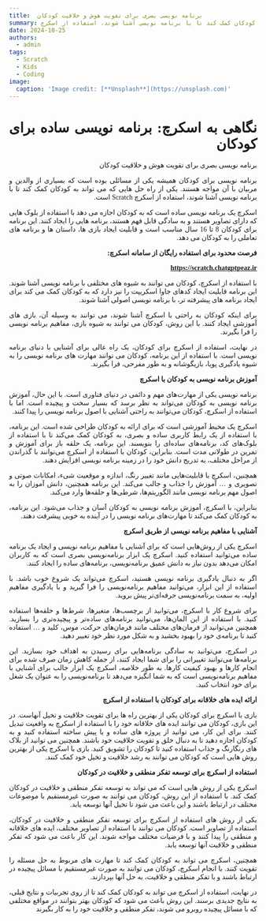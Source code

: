 ```yaml
---
title:  برنامه نویسی بصری برای تقویت هوش و خلاقیت کودکان
summary: برنامه نویسی برای کودکان همیشه یکی از مسائلی بوده است که بسیاری از والدین و مربیان با آن مواجه هستند. یکی از راه حل هایی که می تواند به کودکان کمک کند تا با برنامه نویسی آشنا شوند، استفاده از اسکرچ Scratch است.
date: 2024-10-25
authors:
  - admin
tags:
  - Scratch
  - Kids
  - Coding
image:
  caption: 'Image credit: [**Unsplash**](https://unsplash.com)'
---
```

<div dir="rtl" style="text-align: justify; font-family: 'B Nazanin'">

نگاهی به اسکرچ: برنامه نویسی ساده برای کودکان
=============================================
برنامه نویسی بصری برای تقویت هوش و خلاقیت کودکان

برنامه نویسی برای کودکان همیشه یکی از مسائلی بوده است که بسیاری از والدین و مربیان با آن مواجه هستند. یکی از راه حل هایی که می تواند به کودکان کمک کند تا با برنامه نویسی آشنا شوند، استفاده از اسکرچ Scratch است.

اسکرچ یک برنامه نویسی ساده است که به کودکان اجازه می دهد با استفاده از بلوک هایی که دارای تصاویر هستند و به سادگی قابل فهم هستند، برنامه هایی را ایجاد کنند. این برنامه برای کودکان 8 تا 16 سال مناسب است و قابلیت ایجاد بازی ها، داستان ها و برنامه های تعاملی را به کودکان می دهد.

**فرصت محدود برای استفاده رایگان از سامانه اسکرچ:**

**https://scratch.chatgptpeaz.ir**

با استفاده از اسکرچ، کودکان می توانند به شیوه های مختلفی با برنامه نویسی آشنا شوند. این برنامه قابلیت ایجاد کدهای جاوا اسکریپت را نیز دارد که به کودکان کمک می کند برای ایجاد برنامه های پیشرفته تر، با برنامه نویسی اصولی آشنا شوند.

برای اینکه کودکان به راحتی با اسکرچ آشنا شوند، می توانند به وسیله آن، بازی های آموزشی ایجاد کنند. با این روش، کودکان می توانند به شیوه بازی، مفاهیم برنامه نویسی را فرا بگیرند.

در نهایت، استفاده از اسکرچ برای کودکان، یک راه عالی برای آشنایی با دنیای برنامه نویسی است. با استفاده از این برنامه، کودکان می توانند مهارت های برنامه نویسی را به شیوه یادگیری پویا، بازیگوشانه و به طور مفرحی، فرا بگیرند.

**آموزش برنامه نویسی به کودکان با اسکرچ**

برنامه نویسی یکی از مهارت‌های مهم و دائمی در دنیای فناوری است. با این حال، آموزش برنامه نویسی به کودکان می‌تواند به نظر برسد که بسیار سخت و پیچیده است. اما با استفاده از اسکرچ، کودکان می‌توانند به راحتی آشنایی با اصول برنامه نویسی را پیدا کنند.

اسکرچ یک محیط آموزشی است که برای ارائه به کودکان طراحی شده است. این برنامه، با استفاده از یک رابط کاربری ساده و بصری، به کودکان کمک می‌کند تا با استفاده از بلوک‌های کد، برنامه‌های ساده‌ای را بنویسند. این برنامه، یک حلقه باز برای آموزش و تمرین در طولانی مدت است. بنابراین، کودکان با استفاده از اسکرچ می‌توانند با گذراندن از مراحل مختلف، به تدریج دانش خود را در زمینه برنامه نویسی افزایش دهند.

همچنین، اسکرچ با قابلیت‌هایی مانند تغییر رنگ، اندازه و موقعیت شیء، امکانات صوتی و تصویری و … آموزش را جذاب و جالب می‌کند. این برنامه همچنین، دانش آموزان را به اصول مهم برنامه نویسی مانند الگوریتم‌ها، شرطی‌ها و حلقه‌ها وارد می‌کند.

بنابراین، با اسکرچ، آموزش برنامه نویسی به کودکان آسان و جذاب می‌شود. این برنامه، به کودکان کمک می‌کند تا مهارت‌های برنامه نویسی را در آینده به خوبی پیشرفت دهند.

**آشنایی با مفاهیم برنامه نویسی از طریق اسکرچ**

اسکرچ یکی از روش‌هایی است که برای آشنایی با مفاهیم برنامه نویسی و ایجاد یک برنامه ساده می‌توانید استفاده کنید. اسکرچ یک ابزار برنامه‌نویسی بصری است که به کاربران امکان می‌دهد بدون نیاز به دانش عمیق برنامه‌نویسی، برنامه‌های ساده را ایجاد کنند.

اگر به دنبال یادگیری برنامه نویسی هستید، اسکرچ می‌تواند یک شروع خوب باشد. با استفاده از این ابزار، می‌توانید مفاهیم برنامه‌نویسی را فرا گیرید و با یادگیری مفاهیم اولیه، به سمت برنامه‌نویسی حرفه‌ای‌تر پیش بروید.

برای شروع کار با اسکرچ، می‌توانید از برچسب‌ها، متغیرها، شرط‌ها و حلقه‌ها استفاده کنید. با استفاده از این المان‌ها، می‌توانید برنامه‌های ساده‌تر و پیچیده‌تری را بسازید. همچنین می‌توانید از فرمان‌های مختلف مانند فرمان‌های حرکت، موس، کلید و … استفاده کنید تا برنامه‌ی خود را بهبود بخشید و به شکل مورد نظر خود تغییر دهید.

در اسکرچ، می‌توانید به سادگی برنامه‌هایی برای رسیدن به اهداف خود بسازید. این برنامه‌ها می‌توانند تغییراتی را برای شما ایجاد کنند، از جمله کاهش زمان صرف شده برای انجام کارها و بهبود کیفیت کارها. به طور خلاصه، اسکرچ یک ابزار جالب برای آشنایی با مفاهیم برنامه‌نویسی است که به شما انگیزه می‌دهد تا برنامه‌نویسی را به عنوان یک شغل برای خود انتخاب کنید.

**ارائه ایده های خلاقانه برای کودکان با استفاده از اسکرچ**

بازی با اسکرچ برای کودکان یکی از بهترین راه ها برای تقویت خلاقیت و تخیل آنهاست. در این بازی، کودکان می توانند ایده های خلاقانه خود را با استفاده از اسکرچ به واقعیت تبدیل کنند. برای این کار، می توانید از پروژه های ساده و یا پیش ساخته استفاده کنید و به کودکان اجازه دهید تا به دنبال خلق و تقویت خلاقیت خود باشند. همچنین می توانید از بلاک های رنگارنگ و جذاب استفاده کنید تا کودکان را تشویق کنید. بازی با اسکرچ یکی از بهترین روش هایی است که کودکان می توانند به رشد خلاقیت و تخیل خود کمک کنند.

**استفاده از اسکرچ برای توسعه تفکر منطقی و خلاقیت در کودکان**

اسکرچ یکی از روش هایی است که می تواند به توسعه تفکر منطقی و خلاقیت در کودکان کمک کند. با استفاده از این روش، کودکان می توانند به صورت غیرمستقیم با موضوعات مختلف در ارتباط باشند و این باعث می شود تا تخیل آنها توسعه یابد.

یکی از روش های استفاده از اسکرچ برای توسعه تفکر منطقی و خلاقیت در کودکان، استفاده از تصاویر است. کودکان می توانند با استفاده از تصاویر مختلف، ایده های خلاقانه و منطقی را پیدا کنند و با فرضیات مختلف مواجه شوند. این کار باعث می شود که تفکر منطقی و خلاقیت آنها توسعه یابد.

همچنین، اسکرچ می تواند به کودکان کمک کند تا مهارت های مربوط به حل مسئله را تقویت کنند. با انجام اسکرچ، کودکان می توانند به صورت غیرمستقیم با مسائل پیچیده در ارتباط باشند و با تفکر منطقی و خلاقیت، به حل آنها بپردازند.

در نهایت، استفاده از اسکرچ می تواند به کودکان کمک کند تا از روی تجربیات و نتایج قبلی، به نتایج جدیدی برسند. این روش باعث می شود که کودکان بهتر بتوانند در مواقع مختلفی که با مسائل پیچیده روبرو می شوند، تفکر منطقی و خلاقیت خود را به کار بگیرند
</div>